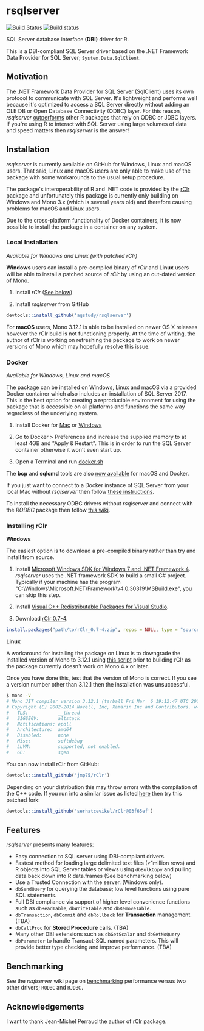 # rsqlserver

[![Build Status](https://travis-ci.org/agstudy/rsqlserver.svg?branch=master)](https://travis-ci.org/agstudy/rsqlserver)
[![Build status](https://ci.appveyor.com/api/projects/status/g30c0roi0ywenvau/branch/master?svg=true)](https://ci.appveyor.com/project/agstudy/rsqlserver/branch/master)

SQL Server database interface **(DBI)** driver for R.

This is a DBI-compliant SQL Server driver based on the
.NET Framework Data Provider for SQL Server; `System.Data.SqlClient`.

## Motivation

The .NET Framework Data Provider for SQL Server (SqlClient) uses its own protocol
to communicate with SQL Server. It's lightweight and performs well because it's
optimized to access a SQL Server directly without adding an OLE DB or Open Database
Connectivity (ODBC) layer. For this reason, *rsqlserver* [outperforms](https://github.com/agstudy/rsqlserver/wiki/benchmarking) other R packages that rely on ODBC or JDBC layers. If you're using R to interact with SQL Server using large volumes of data and speed matters then *rsqlserver* is the answer!

## Installation

*rsqlserver* is currently available on GitHub for Windows, Linux and macOS users. That said, Linux and macOS users are only able to make use of the package with some workarounds to the usual setup procedure.

The package's interoperability of R and .NET code is provided by the [rClr](https://github.com/jmp75/rClr) package and unfortunately this package is currently only building on Windows and Mono 3.x (which is several years old) and therefore causing problems for macOS and Linux users.

Due to the cross-platform functionality of Docker containers, it is now possible to install the package in a container on any system.

### Local Installation

*Available for Windows and Linux (with patched rClr)*

**Windows** users can install a pre-compiled binary of *rClr* and **Linux** users will be able to install a patched source of *rClr* by using an out-dated version of Mono.

1. Install *rClr* ([See below](#installing-rclr))

6. Install *rsqlserver* from GitHub

```r
devtools::install_github('agstudy/rsqlserver')
```

For **macOS** users, Mono 3.12.1 is able to be installed on newer OS X releases however the rClr build is not functioning properly. At the time of writing, the author of rClr is working on refreshing the package to work on newer versions of Mono which may hopefully resolve this issue.

### Docker

*Available for Windows, Linux and macOS*

The package can be installed on Windows, Linux and macOS via a provided Docker container which also includes an installation of SQL Server 2017. This is the best option for creating a reproducible environment for using the package that is accessible on all platforms and functions the same way regardless of the underlying system.

1. Install Docker for [Mac](https://docs.docker.com/docker-for-mac/install/) or [Windows](https://docs.docker.com/docker-for-windows/install/)

2. Go to Docker > Preferences and increase the supplied memory to at least 4GB
and "Apply & Restart". This is in order to run the SQL Server container
otherwise it won't even start up.

3. Open a Terminal and run [docker.sh](docker.sh)

The **bcp** and **sqlcmd** tools are also [now available](https://docs.microsoft.com/en-us/sql/linux/sql-server-linux-setup-tools#macos)
for macOS and Docker.

If you just want to connect to a Docker instance of SQL Server from your local
Mac without *rsqlserver* then follow [these instructions](https://medium.com/@reverentgeek/sql-server-running-on-a-mac-3efafda48861).

To install the necessary ODBC drivers without *rsqlserver* and connect with the
*RODBC* package then follow [this wiki](https://github.com/mkleehammer/pyodbc/wiki/Connecting-to-SQL-Server-from-Mac-OSX).

### Installing rClr

**Windows**

The easiest option is to download a pre-compiled binary rather than try and install from source.

1. Install [Microsoft Windows SDK for Windows 7 and .NET Framework 4](https://www.microsoft.com/en-gb/download/details.aspx?id=8279). *rsqlserver* uses the .NET framework SDK to build a small C# project.
Typically if your machine has the program "C:\Windows\Microsoft.NET\Framework\v4.0.30319\MSBuild.exe", you can skip this step.

2. Install [Visual C++ Redistributable Packages for Visual Studio](https://go.microsoft.com/fwlink/?LinkId=746572).

3. Download [rClr 0.7-4](https://rclr.codeplex.com/downloads/get/1441301).


```r
install.packages("path/to/rClr_0.7-4.zip", repos = NULL, type = "source")
```

**Linux**

A workaround for installing the package on Linux is to downgrade the installed version of Mono to 3.12.1 using [this script](https://gist.github.com/ruaridhw/b00e75647c8e96c2f44044c970f19c7f) prior to building rClr as the package currently doesn't work on Mono 4.x or later.

Once you have done this, test that the version of Mono is correct. If you see a version number other than 3.12.1 then the installation was unsuccessful.

```bash
$ mono -V
# Mono JIT compiler version 3.12.1 (tarball Fri Mar  6 19:12:47 UTC 2015)
# Copyright (C) 2002-2014 Novell, Inc, Xamarin Inc and Contributors. www.mono-project.com
# 	TLS:           __thread
# 	SIGSEGV:       altstack
# 	Notifications: epoll
# 	Architecture:  amd64
# 	Disabled:      none
# 	Misc:          softdebug
# 	LLVM:          supported, not enabled.
# 	GC:            sgen
```

You can now install rClr from GitHub:

```r
devtools::install_github('jmp75/rClr')
```

Depending on your distribution this may throw errors with the compilation of the C++ code. If you run into a similar issue as listed [here](https://github.com/jmp75/rClr/issues/27) then try this patched fork:

```r
devtools::install_github('serhatcevikel/rClr@03f65ef')
```

## Features

*rsqlserver* presents many features:

* Easy connection to SQL server using DBI-compliant drivers.
* Fastest method for loading large delimited text files (>1million rows) and R objects into SQL Server tables or views using `dbBulkCopy` and pulling data back down into R data.frames (See benchmarking below)
* Use a Trusted Connection with the server. (Windows only).
* `dbSendQuery` for querying the database; low level functions using pure SQL statements.
* Full DBI compliance via support of higher level convenience functions such as `dbReadTable`, `dbWriteTable` and `dbRemoveTable`.
* `dbTransaction`, `dbCommit` and `dbRollback` for **Transaction** management. (TBA)
* `dbCallProc` for **Stored Procedure** calls. (TBA)
* Many other DBI extensions such as `dbGetScalar` and `dbGetNoQuery`
* `dbParameter` to handle Transact-SQL named parameters. This will provide better type checking and improve performance. (TBA)

## Benchmarking

See the *rsqlserver* wiki page on [benchmarking](https://github.com/agstudy/rsqlserver/wiki/benchmarking) performance versus two other drivers; `RODBC` and `RJDBC.`

## Acknowledgements

I want to thank Jean-Michel Perraud the author of [rClr](http://r2clr.codeplex.com/) package.

